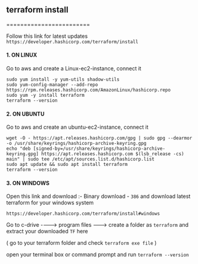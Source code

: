 ## terraform install
========================

Follow this link for latest updates `https://developer.hashicorp.com/terraform/install`

#### 1. ON LINUX


Go to aws and create a Linux-ec2-instance, connect it

```
sudo yum install -y yum-utils shadow-utils
sudo yum-config-manager --add-repo https://rpm.releases.hashicorp.com/AmazonLinux/hashicorp.repo
sudo yum -y install terraform
terraform --version
```


#### 2. ON UBUNTU


Go to aws and create an ubuntu-ec2-instance, connect it

```
wget -O - https://apt.releases.hashicorp.com/gpg | sudo gpg --dearmor -o /usr/share/keyrings/hashicorp-archive-keyring.gpg
echo "deb [signed-by=/usr/share/keyrings/hashicorp-archive-keyring.gpg] https://apt.releases.hashicorp.com $(lsb_release -cs) main" | sudo tee /etc/apt/sources.list.d/hashicorp.list
sudo apt update && sudo apt install terraform
terraform --version
```


#### 3. ON WINDOWS


Open this link and download :- Binary download - `386` and download latest terraform for your windows system

```
https://developer.hashicorp.com/terraform/install#windows
```

Go to c-drive  ---->   program files   --->  create a folder as `terraform` and extract your downloaded `TF` here

( go to your terraform folder and check `terraform exe file` )

open your terminal box or command prompt and run `terraform --version`
